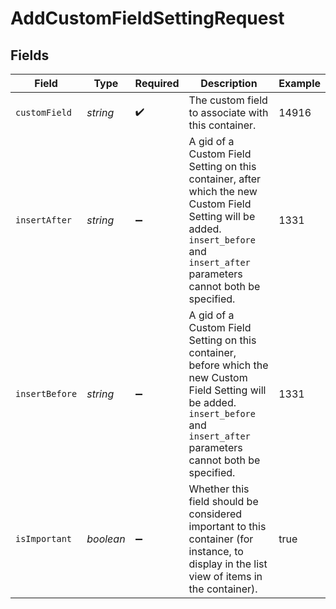 # AddCustomFieldSettingRequest


## Fields

| Field                                                                                                                                                                                | Type                                                                                                                                                                                 | Required                                                                                                                                                                             | Description                                                                                                                                                                          | Example                                                                                                                                                                              |
| ------------------------------------------------------------------------------------------------------------------------------------------------------------------------------------ | ------------------------------------------------------------------------------------------------------------------------------------------------------------------------------------ | ------------------------------------------------------------------------------------------------------------------------------------------------------------------------------------ | ------------------------------------------------------------------------------------------------------------------------------------------------------------------------------------ | ------------------------------------------------------------------------------------------------------------------------------------------------------------------------------------ |
| `customField`                                                                                                                                                                        | *string*                                                                                                                                                                             | :heavy_check_mark:                                                                                                                                                                   | The custom field to associate with this container.                                                                                                                                   | 14916                                                                                                                                                                                |
| `insertAfter`                                                                                                                                                                        | *string*                                                                                                                                                                             | :heavy_minus_sign:                                                                                                                                                                   | A gid of a Custom Field Setting on this container, after which the new Custom Field Setting will be added.  `insert_before` and `insert_after` parameters cannot both be specified.  | 1331                                                                                                                                                                                 |
| `insertBefore`                                                                                                                                                                       | *string*                                                                                                                                                                             | :heavy_minus_sign:                                                                                                                                                                   | A gid of a Custom Field Setting on this container, before which the new Custom Field Setting will be added.  `insert_before` and `insert_after` parameters cannot both be specified. | 1331                                                                                                                                                                                 |
| `isImportant`                                                                                                                                                                        | *boolean*                                                                                                                                                                            | :heavy_minus_sign:                                                                                                                                                                   | Whether this field should be considered important to this container (for instance, to display in the list view of items in the container).                                           | true                                                                                                                                                                                 |